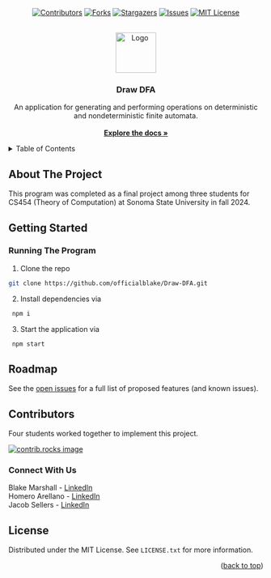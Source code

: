<a id="readme-top"></a>

<!-- PROJECT SHIELDS -->
<!--
*** I'm using markdown "reference style" links for readability.
*** Reference links are enclosed in brackets [ ] instead of parentheses ( ).
*** See the bottom of this document for the declaration of the reference variables
*** for contributors-url, forks-url, etc. This is an optional, concise syntax you may use.
*** https://www.markdownguide.org/basic-syntax/#reference-style-links
-->
<div align="center">

[![Contributors][contributors-shield]][contributors-url]
[![Forks][forks-shield]][forks-url]
[![Stargazers][stars-shield]][stars-url]
[![Issues][issues-shield]][issues-url]
[![MIT License][license-shield]][license-url]

</div>

<!-- PROJECT LOGO -->
<br />
<div align="center">
  <a href="https://github.comofficialblake/Draw-DFA">
    <img src="Misc/logo.png" alt="Logo" width="80" height="80">
  </a>

<h3 align="center">Draw DFA</h3>

  <p align="center">
    An application for generating and performing operations on deterministic and nondeterministic finite automata.
    <br />
    <br />
    <a href="https://github.com/officialblake/Draw-DFA/blob/main/README.md"><strong>Explore the docs »</strong></a>
  </p>
</div>



<!-- TABLE OF CONTENTS -->
<details>
  <summary>Table of Contents</summary>
  <ol>
    <li>
      <a href="#about-the-project">About The Project</a>
    </li>
    <li>
      <a href="#getting-started">Getting Started</a>
      <ul>
        <li><a href="#running">Running The Program</a></li>
      </ul>
    </li>
    <li><a href="#roadmap">Roadmap</a></li>
    <li><a href="#usage">Usage</a></li>
    <li><a href="#contributors">Contributors</a></li>
    <li><a href="#connect-with-us">Connect</a></li>
    <li><a href="#license">License</a></li>
    <li><a href="#acknowledgments">Acknowledgments</a></li>
  </ol>
</details>



<!-- ABOUT THE PROJECT -->
## About The Project

This program was completed as a final project among three students for CS454 (Theory of Computation) at Sonoma State University in fall 2024. 

<!-- GETTING STARTED -->
<a id="readme-getting-started"></a>
## Getting Started

### Running The Program

  1. Clone the repo
   ```sh
   git clone https://github.com/officialblake/Draw-DFA.git
   ```

  2. Install dependencies via 
   ```sh
    npm i
   ``` 

  3. Start the application via 
   ```sh
    npm start
   ```
## Roadmap

See the [open issues](https://github.com/officialblake/Draw-DFA/issues) for a full list of proposed features (and known issues).


<!-- CONTRIBUTORS -->
## Contributors

Four students worked together to implement this project. 

<a href="https://github.com/officialblake/Draw-DFA/graphs/contributors">
  <img src="https://contrib.rocks/image?repo=officialblake/Draw-DFA" alt="contrib.rocks image" />
</a>


<!-- CONNECT -->
### Connect With Us

Blake Marshall - [LinkedIn](https://www.linkedin.com/in/blakemarshalll)  
Homero Arellano - [LinkedIn](https://www.linkedin.com/in/homero-arellano-8a146321b/)  
Jacob Sellers - [LinkedIn](https://www.linkedin.com/in/jacob-sellers-83840826a)  

<!-- LICENSE -->
## License

Distributed under the MIT License. See `LICENSE.txt` for more information.

<p align="right">(<a href="#readme-top">back to top</a>)</p>

<!-- MARKDOWN LINKS & IMAGES -->
<!-- https://www.markdownguide.org/basic-syntax/#reference-style-links -->
[contributors-shield]: https://img.shields.io/github/contributors/officialblake/Draw-DFA.svg?style=for-the-badge
[contributors-url]: https://github.com/officialblake/Draw-DFA/graphs/contributors
[forks-shield]: https://img.shields.io/github/forks/officialblake/Draw-DFA.svg?style=for-the-badge
[forks-url]: https://github.com/officialblake/Draw-DFA/network/members
[stars-shield]: https://img.shields.io/github/stars/officialblake/Draw-DFA.svg?style=for-the-badge
[stars-url]: https://github.com/officialblake/Draw-DFA/stargazers
[issues-shield]: https://img.shields.io/github/issues/officialblake/Draw-DFA.svg?style=for-the-badge
[issues-url]: https://github.com/officialblake/Draw-DFA/issues
[license-shield]: https://img.shields.io/github/license/othneildrew/Best-README-Template.svg?style=for-the-badge

[license-url]: https://github.com/officialblake/Draw-DFA/blob/main/LICENSE.txt
[linkedin-shield]: https://img.shields.io/badge/-LinkedIn-black.svg?style=for-the-badge&logo=linkedin&colorB=555
[product-screenshot]: images/screenshot.png
[Next.js]: https://img.shields.io/badge/next.js-000000?style=for-the-badge&logo=nextdotjs&logoColor=white
[Next-url]: https://nextjs.org/
[React.js]: https://img.shields.io/badge/React-20232A?style=for-the-badge&logo=react&logoColor=61DAFB
[React-url]: https://reactjs.org/
[Vue.js]: https://img.shields.io/badge/Vue.js-35495E?style=for-the-badge&logo=vuedotjs&logoColor=4FC08D
[Vue-url]: https://vuejs.org/
[Angular.io]: https://img.shields.io/badge/Angular-DD0031?style=for-the-badge&logo=angular&logoColor=white
[Angular-url]: https://angular.io/
[Svelte.dev]: https://img.shields.io/badge/Svelte-4A4A55?style=for-the-badge&logo=svelte&logoColor=FF3E00
[Svelte-url]: https://svelte.dev/
[Laravel.com]: https://img.shields.io/badge/Laravel-FF2D20?style=for-the-badge&logo=laravel&logoColor=white
[Laravel-url]: https://laravel.com
[Bootstrap.com]: https://img.shields.io/badge/Bootstrap-563D7C?style=for-the-badge&logo=bootstrap&logoColor=white
[Bootstrap-url]: https://getbootstrap.com
[JQuery.com]: https://img.shields.io/badge/jQuery-0769AD?style=for-the-badge&logo=jquery&logoColor=white
[JQuery-url]: https://jquery.com 
